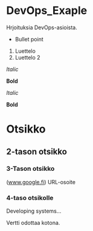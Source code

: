 # DevOps_Exaple
Hrjoituksia DevOps-asioista.
* Bullet point
1. Luettelo
2. Luettelo 2

_Italic_

__Bold__

*Italic*

**Bold**

# Otsikko
## 2-tason otsikko
### 3-Tason otsikko
(www.google.fi) URL-osoite
### 4-taso otsikolle
Developing systems...

Vertti odottaa kotona.
